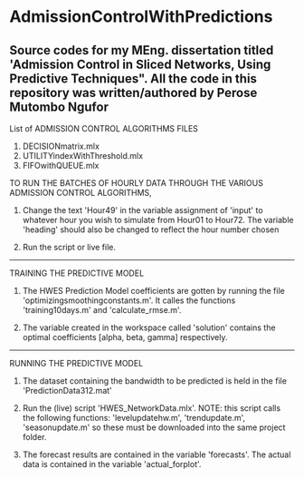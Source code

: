 # AdmissionControlWithPredictions
Source codes for my MEng. dissertation titled 'Admission Control in Sliced Networks, Using Predictive Techniques".
All the code in this repository was written/authored by Perose Mutombo Ngufor
----------------------------------------------------------------------------------------------------
List of ADMISSION CONTROL ALGORITHMS FILES
1. DECISIONmatrix.mlx
2. UTILITYindexWithThreshold.mlx
3. FIFOwithQUEUE.mlx

TO RUN THE BATCHES OF HOURLY DATA THROUGH THE VARIOUS ADMISSION CONTROL ALGORITHMS,

1. Change the text 'Hour49' in  the variable assignment of 'input' to whatever hour you
wish to simulate from Hour01 to Hour72. The variable 'heading' should also be changed to
reflect the hour number chosen

2. Run the script or live file.

----------------------------------------------------------------------------------------------------

TRAINING THE PREDICTIVE MODEL

1. The HWES Prediction Model coefficients are gotten by running the file 'optimizingsmoothingconstants.m'.
It calles the functions 'training10days.m' and 'calculate_rmse.m'.

2. The variable created in the workspace called 'solution' contains the optimal coefficients
[alpha, beta, gamma] respectively.

----------------------------------------------------------------------------------------------------

RUNNING THE PREDICTIVE MODEL

1. The dataset containing the bandwidth to be predicted is held in the file 'PredictionData312.mat'

2. Run the (live) script 'HWES_NetworkData.mlx'. NOTE: this script calls the following functions: 'levelupdatehw.m',
'trendupdate.m', 'seasonupdate.m' so these must be downloaded into the same project folder.

3. The forecast results are contained in the variable 'forecasts'. The actual data is contained in the variable 'actual_forplot'.

